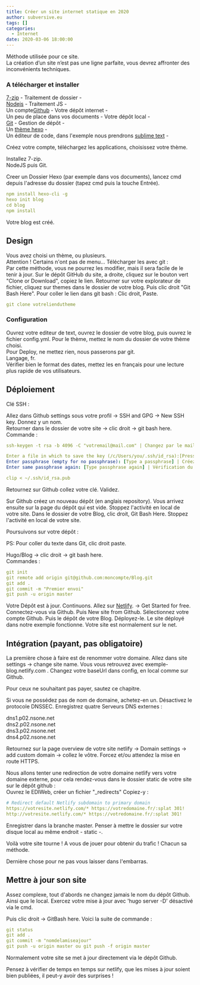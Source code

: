 ```yaml
---
title: Créer un site internet statique en 2020
author: subversive.eu
tags: []
categories:
  - Internet
date: 2020-03-06 18:00:00
---
```


Méthode utilisée pour ce site.  
La création d’un site n’est pas une ligne parfaite, vous devrez affronter des inconvénients techniques.

<!--more-->
### A télécharger et installer

[7-zip](https://www.7-zip.org/) - Traitement de dossier -  
[Nodejs](https://nodejs.org/en/) - Traitement JS -  
Un compte[Github](https://github.com/) - Votre dépôt internet -  
Un peu de place dans vos documents - Votre dépôt local -  
[Git](https://git-scm.com/) - Gestion de dépôt -  
Un [thème hexo](https://hexo.io/themes/) -  
Un éditeur de code, dans l'exemple nous prendrons [sublime text](https://www.sublimetext.com/) -  

Créez votre compte, téléchargez les applications, choisissez votre thème.  

Installez 7-zip.  
NodeJS puis Git.  

Creer un Dossier Hexo (par exemple dans vos documents), lancez cmd depuis l'adresse du dossier (tapez cmd puis la touche Entrée).  

````yaml
npm install hexo-cli -g
hexo init blog
cd blog
npm install
````

Votre blog est créé.  

## Design

Vous avez choisi un thème, ou plusieurs.  
Attention ! Certains n'ont pas de menu...
Télécharger les avec git :  
Par cette méthode, vous ne pourrez les modifier, mais il sera facile de le tenir à jour.
Sur le dépôt GitHub du site, a droite, cliquez sur le bouton vert "Clone or Download", copiez le lien. 
Retourner sur votre explorateur de fichier, cliquez sur themes dans le dossier de votre blog. 
Puis clic droit "Git Bash Here".
Pour coller le lien dans git bash : Clic droit, Paste.

```yaml
git clone votreliendutheme
```

### Configuration

Ouvrez votre editeur de text, ouvrez le dossier de votre blog, puis ouvrez le fichier config.yml.
Pour le thème, mettez le nom du dossier de votre thème choisi.  
Pour Deploy, ne mettez rien, nous passerons par git.  
Langage, fr.  
Vérifier bien le format des dates, mettez les en français pour une lecture plus rapide de vos utilisateurs.

## Déploiement 

Clé SSH : 

Allez dans Github settings sous votre profil -> SSH and GPG -> New SSH key. Donnez y un nom.  
Retourner dans le dossier de votre site -> clic droit -> git bash here.  
Commande :

```yaml
ssh-keygen -t rsa -b 4096 -C "votremail@mail.com" | Changez par le mail de votre compte github

Enter a file in which to save the key (/c/Users/you/.ssh/id_rsa):[Press enter] | Appuyez sur Entrée
Enter passphrase (empty for no passphrase): [Type a passphrase] | Créez un mot de passe
Enter same passphrase again: [Type passphrase again] | Vérification du mot de passe

clip < ~/.ssh/id_rsa.pub

```

Retournez sur Github collez votre clé. Validez.

Sur Github créez un nouveau dépôt (en anglais repository). Vous arrivez ensuite sur la page du dépôt qui est vide. Stoppez l'activité en local de votre site. 
Dans le dossier de votre Blog, clic droit, Git Bash Here. Stoppez l'activité en local de votre site.

Poursuivons sur votre dépôt :

PS: Pour coller du texte dans Git, clic droit paste.

Hugo/Blog -> clic droit -> git bash here.  
Commandes :

```yaml
git init  
git remote add origin git@github.com:moncompte/Blog.git  
git add .  
git commit -m "Premier envoi"  
git push -u origin master  
```

Votre Dépôt est à jour. Continuons. Allez sur [Netlify](https://www.netlify.com/). -> Get Started for free. Connectez-vous via Github.
Puis New site from Github. Sélectionnez votre compte Github. Puis le dépôt de votre Blog. Déployez-le.
Le site déployé dans notre exemple fonctionne. Votre site est normalement sur le net. 

## Intégration (payant, pas obligatoire)

La première chose à faire est de renommer votre domaine. Allez dans site settings -> change site name. Vous vous retrouvez avec exemple-blog.netlify.com . Changez votre baseUrl dans config, en local comme sur Github. 

Pour ceux ne souhaitant pas payer, sautez ce chapitre.

Si vous ne possédez pas de nom de domaine, achetez-en un. Désactivez le protocole DNSSEC. Enregistrez quatre Serveurs DNS externes :

dns1.p02.nsone.net  
dns2.p02.nsone.net  
dns3.p02.nsone.net  
dns4.p02.nsone.net

Retournez sur la page overview de votre site netlify -> Domain settings -> add custom domain -> collez le vôtre. Forcez et/ou attendez la mise en route HTTPS.

Nous allons tenter une redirection de votre domaine netlify vers votre domaine externe, pour cela rendez-vous dans le dossier static de votre site sur le dépôt github :  
Ouvrez le EDIWeb, créer un fichier "_redirects" Copiez-y :

  
```yaml
# Redirect default Netlify subdomain to primary domain
https://votresite.netlify.com/* https://votredomaine.fr/:splat 301!
http://votresite.netlify.com/* https://votredomaine.fr/:splat 301!

```

Enregistrer dans la branche master. 
Penser à mettre le dossier sur votre disque local au même endroit - static -.

Voilà votre site tourne ! 
A vous de jouer pour obtenir du trafic ! Chacun sa méthode. 

Dernière chose pour ne pas vous laisser dans l'embarras. 

## Mettre à jour son site

Assez complexe, tout d'abords ne changez jamais le nom du dépôt Github. Ainsi que le local. 
Exercez votre mise à jour avec 'hugo server -D' désactivé via le cmd.

Puis clic droit -> GitBash here. Voici la suite de commande : 

```yaml
git status
git add .  
git commit -m "nomdelamiseajour"
git push -u origin master ou git push -f origin master  
```
Normalement votre site se met à jour directement via le dépôt Github.

Pensez à vérifier de temps en temps sur netlify, que les mises à jour soient bien publiées, il peut-y avoir des surprises !